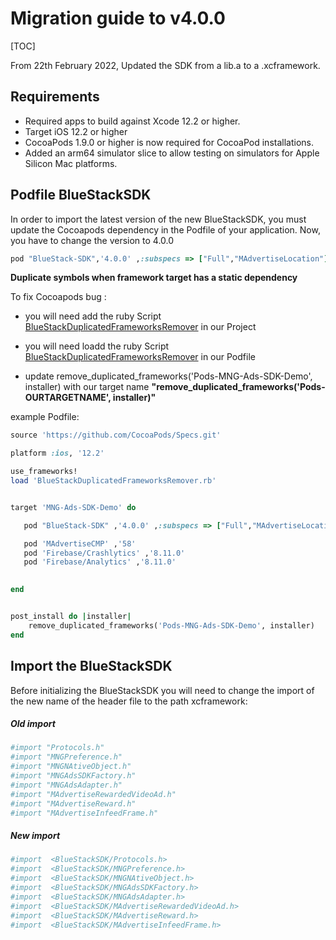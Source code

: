 # Migration guide to v4.0.0
[TOC]

From 22th February 2022, Updated the SDK from a lib.a to a .xcframework.

## Requirements
-  Required apps to build against Xcode 12.2 or higher.
-  Target iOS 12.2 or higher
-  CocoaPods 1.9.0 or higher is now required for CocoaPod installations.
-  Added an arm64 simulator slice to allow testing on simulators for Apple Silicon Mac platforms.


##  Podfile BlueStackSDK

In order to import the latest version of the new BlueStackSDK, you must update the Cocoapods dependency in the Podfile of your application. Now, you have to change the version to 4.0.0

```ruby
pod "BlueStack-SDK",'4.0.0' ,:subspecs => ["Full","MAdvertiseLocation"]
```
  
**Duplicate symbols when framework target has a static dependency**

To fix Cocoapods bug : 

 - you will need  add the ruby Script [BlueStackDuplicatedFrameworksRemover]  in our Project 

 - you will need  loadd the ruby Script  [BlueStackDuplicatedFrameworksRemover] in our Podfile 

 - update   remove_duplicated_frameworks('Pods-MNG-Ads-SDK-Demo', installer) with our target name  **"remove_duplicated_frameworks('Pods-OURTARGETNAME', installer)"**

example Podfile: 
 
```ruby
source 'https://github.com/CocoaPods/Specs.git'

platform :ios, '12.2'

use_frameworks!
load 'BlueStackDuplicatedFrameworksRemover.rb'


target 'MNG-Ads-SDK-Demo' do

   pod "BlueStack-SDK" ,'4.0.0' ,:subspecs => ["Full","MAdvertiseLocation"]

   pod 'MAdvertiseCMP' ,'58'
   pod 'Firebase/Crashlytics' ,'8.11.0'
   pod 'Firebase/Analytics' ,'8.11.0'

   
end


post_install do |installer|
    remove_duplicated_frameworks('Pods-MNG-Ads-SDK-Demo', installer)
end

```
## Import the BlueStackSDK

Before initializing the BlueStackSDK you will need to change the import of the new name of the header file to the path xcframework:

##### Old import

```ruby
#import "Protocols.h"
#import "MNGPreference.h"
#import "MNGNAtiveObject.h"
#import "MNGAdsSDKFactory.h"
#import "MNGAdsAdapter.h"
#import "MAdvertiseRewardedVideoAd.h"
#import "MAdvertiseReward.h"
#import "MAdvertiseInfeedFrame.h"

```

##### New import

```ruby
#import  <BlueStackSDK/Protocols.h>
#import  <BlueStackSDK/MNGPreference.h>
#import  <BlueStackSDK/MNGNAtiveObject.h>
#import  <BlueStackSDK/MNGAdsSDKFactory.h>
#import  <BlueStackSDK/MNGAdsAdapter.h>
#import  <BlueStackSDK/MAdvertiseRewardedVideoAd.h>
#import  <BlueStackSDK/MAdvertiseReward.h>
#import  <BlueStackSDK/MAdvertiseInfeedFrame.h>

```

[BlueStackDuplicatedFrameworksRemover]: https://bitbucket.org/mngcorp/mngads-demo-ios/downloads/BlueStackDuplicatedFrameworksRemover.rb